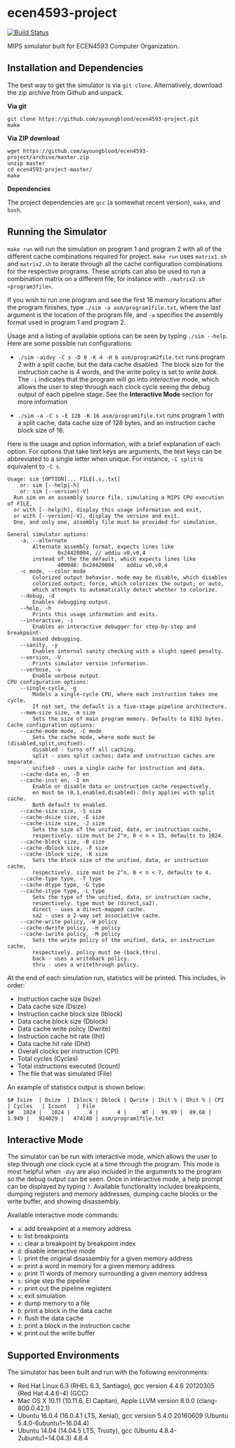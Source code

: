 # ecen4593-project

[![Build Status](https://travis-ci.org/ayoungblood/ecen4593-project.svg?branch=master)](https://travis-ci.org/ayoungblood/ecen4593-project)

MIPS simulator built for ECEN4593 Computer Organization.

## Installation and Dependencies

The best way to get the simulator is via `git clone`. Alternatively, download the zip archive from Github and unpack.

**Via git**

    git clone https://github.com/ayoungblood/ecen4593-project.git
    make

**Via ZIP download**

    wget https://github.com/ayoungblood/ecen4593-project/archive/master.zip
    unzip master
    cd ecen4593-project-master/
    make

**Dependencies**

The project dependencies are `gcc` (a somewhat recent version), `make`, and `bash`.

## Running the Simulator

`make run` will run the simulation on program 1 and program 2 with all of the different cache combinations required for project. `make run` uses `matrix1.sh` and `matrix2.sh` to iterate through all the cache configuration combinations for the respective programs. These scripts can also be used to run a combination matrix on a different file, for instance with `./matrix2.sh <program3file>`.

If you wish to run one program and see the first 16 memory locations after the program finishes, type `./sim -a asm/program1file.txt`, where the last argument is the location of the program file, and `-a` specifies the assembly format used in program 1 and program 2.

Usage and a listing of available options can be seen by typing `./sim --help`. Here are some possible run configurations:

- `./sim -aidvy -C s -D 0 -K 4 -H b asm/program2file.txt` runs program 2 with a split cache, but the data cache disabled. The block size for the instruction cache is 4 words, and the write policy is set to *write back*. The `-i` indicates that the program will go into *interactive* mode, which allows the user to step through each clock cycle seeing the debug output of each pipeline stage. See the **Interactive Mode** section for more information

- `./sim -a -C s -E 128 -K 16 asm/program1file.txt` runs program 1 with a split cache, data cache size of 128 bytes, and an instruction cache block size of 16.  

Here is the usage and option information, with a brief explanation of each option. For options that take text keys are arguments, the text keys can be abbreviated to a single letter when unique. For instance, `-C split` is equivalent to `-C s`.

    Usage: sim [OPTION]... FILE[.s,.txt]
        or: sim [--help|-h]
        or: sim [--version|-V]
      Run sim on an assembly source file, simulating a MIPS CPU execution of FILE,
      or with [--help|h], display this usage information and exit,
      or with [--version|-V], display the version and exit.
      One, and only one, assembly file must be provided for simulation.

    General simulator options:
        -a, --alternate
            Alternate assembly format, expects lines like
                    0x24420004, // addiu v0,v0,4
            instead of the the default, which expects lines like
                    400048: 0x24420004    addiu v0,v0,4
        -c mode, --color mode
            Colorized output behavior. mode may be disable, which disables
            colorized output; force, which colorizes the output; or auto,
            which attempts to automatically detect whether to colorize.
        --debug, -d
            Enables debugging output.
        --help, -h
            Prints this usage information and exits.
        --interactive, -i
            Enables an interactive debugger for step-by-step and breakpoint-
            based debugging.
        --sanity, -y
            Enables internal sanity checking with a slight speed penalty.
        --version, -V
            Prints simulator version information.
        --verbose, -v
            Enable verbose output.
    CPU configuration options:
        --single-cycle, -g
            Models a single-cycle CPU, where each instruction takes one cycle.
            If not set, the default is a five-stage pipeline architecture.
        --mem-size size, -m size
            Sets the size of main program memory. Defaults to 8192 bytes.
    Cache configuration options:
        --cache-mode mode, -C mode
            Sets the cache mode, where mode must be (disabled,split,unified).
            disabled - turns off all caching.
            split - uses split caches; data and instruction caches are separate.
            unified - uses a single cache for instruction and data.
        --cache-data en, -D en
        --cache-inst en, -I en
            Enable or disable data or instruction cache respectively.
            en must be (0,1,enabled,disabled). Only applies with split cache.
            Both default to enabled.
        --cache-size size, -S size
        --cache-dsize size, -E size
        --cache-isize size, -J size
            Sets the size of the unified, data, or instruction cache,
            respectively. size must be 2^n, 0 < n < 15, defaults to 1024.
        --cache-block size, -B size
        --cache-dblock size, -F size
        --cache-iblock size, -K size
            Sets the block size of the unified, data, or instruction cache,
            respectively. size must be 2^n, 0 < n < 7, defaults to 4.
        --cache-type type, -T type
        --cache-dtype type, -G type
        --cache-itype type, -L type
            Sets the type of the unified, data, or instruction cache,
            respectively. type must be (direct,sa2).
            direct - uses a direct-mapped cache.
            sa2 - uses a 2-way set associative cache.
        --cache-write policy, -W policy
        --cache-dwrite policy, -H policy
        --cache-iwrite policy, -M policy
            Sets the write policy of the unified, data, or instruction cache,
            respectively. policy must be (back,thru).
            back - uses a writeback policy.
            thru - uses a writethrough policy.

At the end of each simulation run, statistics will be printed. This includes, in order:

- Instruction cache size (Isize)
- Data cache size (Dsize)
- Instruction cache block size (Iblock)
- Data cache block size (Dblock)
- Data cache write policy (Dwrite)
- Instruction cache hit rate (Ihit)
- Data cache hit rate (Dhit)
- Overall clocks per instruction (CPI)
- Total cycles (Cycles)
- Total instructions executed (Icount)
- The file that was simulated (File)

An example of statistics output is shown below:

    $# Isize  | Dsize  | Iblock | Dblock | Dwrite | Ihit % | Dhit % | CPI    | Cycles   | Icount   | File
    $#   1024 |   1024 |      4 |      4 |     WT |  99.99 |  89.68 |  1.949 |   924029 |   474140 | asm/program1file.txt

## Interactive Mode

The simulator can be run with interactive mode, which allows the user to step through one clock cycle at a time through the program. This mode is most helpful when `-dvy` are also included in the arguments to the program so the debug output can be seen. Once in interactive mode, a help prompt can be displayed by typing `?`. Available functionality includes breakpoints, dumping registers and memory addresses, dumping cache blocks or the write buffer, and showing disassembly.

Available interactive mode commands:

- `a`: add breakpoint at a memory address
- `b`: list breakpoints
- `c`: clear a breakpoint by breakpoint index
- `d`: disable interactive mode
- `l`: print the original disassembly for a given memory address
- `m`: print a word in memory for a given memory address
- `o`: print 11 words of memory surrounding a given memory address
- `s`: singe step the pipeline
- `r`: print out the pipeline registers
- `x`: exit simulation
- `#`: dump memory to a file
- `D`: print a block in the data cache
- `F`: flush the data cache
- `I`: print a block in the instruction cache
- `W`: print out the write buffer

## Supported Environments

The simulator has been built and run with the following environments:

* Red Hat Linux 6.3 (RHEL 6.3, Santiago), gcc version 4.4.6 20120305 (Red Hat 4.4.6-4) (GCC)
* Mac OS X 10.11 (10.11.6, El Capitan), Apple LLVM version 8.0.0 (clang-800.0.42.1)
* Ubuntu 16.0.4 (16.0.4.1 LTS, Xenial), gcc version 5.4.0 20160609 (Ubuntu 5.4.0-6ubuntu1~16.04.4)
* Ubuntu 14.04 (14.04.5 LTS, Trusty), gcc (Ubuntu 4.8.4-2ubuntu1~14.04.3) 4.8.4

